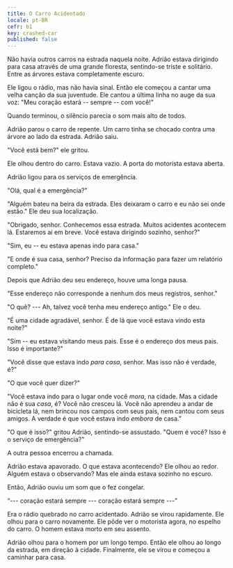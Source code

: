 ```yaml
---
title: O Carro Acidentado
locale: pt-BR
cefr: b1
key: crashed-car
published: false
---
```


Não havia outros carros na estrada naquela noite. Adrião estava dirigindo para casa através de uma grande floresta, sentindo-se triste e solitário. Entre as árvores estava completamente escuro.

Ele ligou o rádio, mas não havia sinal. Então ele começou a cantar uma velha canção da sua juventude. Ele cantou a última linha no auge da sua voz: "Meu coração estará -- sempre -- com você!"

Quando terminou, o silêncio parecia o som mais alto de todos.

Adrião parou o carro de repente. Um carro tinha se chocado contra uma árvore ao lado da estrada. Adrião saiu.

"Você está bem?" ele gritou.

Ele olhou dentro do carro. Estava vazio. A porta do motorista estava aberta.

Adrião ligou para os serviços de emergência.

"Olá, qual é a emergência?"

"Alguém bateu na beira da estrada. Eles deixaram o carro e eu não sei onde estão." Ele deu sua localização.

"Obrigado, senhor. Conhecemos essa estrada. Muitos acidentes acontecem lá. Estaremos aí em breve. Você estava dirigindo sozinho, senhor?"

"Sim, eu -- eu estava apenas indo para casa."

"E onde é sua casa, senhor? Preciso da informação para fazer um relatório completo."

Depois que Adrião deu seu endereço, houve uma longa pausa.

"Esse endereço não corresponde a nenhum dos meus registros, senhor."

"O quê? --- Ah, talvez você tenha meu endereço antigo." Ele o deu.

"É uma cidade agradável, senhor. É de lá que você estava vindo esta noite?"

"Sim -- eu estava visitando meus pais. Esse é o endereço dos meus pais. Isso é importante?"

"Você disse que estava indo *para casa*, senhor. Mas isso não é verdade, é?"

"O que você quer dizer?"

"Você estava indo para o lugar onde você *mora*, na cidade. Mas a cidade não é sua *casa*, é? Você não cresceu lá. Você não aprendeu a andar de bicicleta lá, nem brincou nos campos com seus pais, nem cantou com seus amigos. A verdade é que você estava indo *embora* de casa."

"O que é isso?" gritou Adrião, sentindo-se assustado. "Quem é você? Isso é o serviço de emergência?"

A outra pessoa encerrou a chamada.

Adrião estava apavorado. O que estava acontecendo? Ele olhou ao redor. Alguém estava o observando? Mas ele ainda estava sozinho no escuro.

Então, Adrião ouviu um som que o fez congelar.

“--- coração estará sempre --- coração estará sempre ---”

Era o rádio quebrado no carro acidentado. Adrião se virou rapidamente. Ele olhou para o carro novamente. Ele pôde ver o motorista agora, no espelho do carro. O homem estava morto em seu assento.

Adrião olhou para o homem por um longo tempo. Então ele olhou ao longo da estrada, em direção à cidade. Finalmente, ele se virou e começou a caminhar para casa.